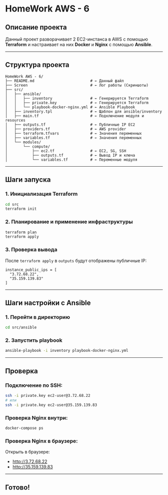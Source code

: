 # HomeWork AWS - 6

## Описание проекта

Данный проект разворачивает 2 EC2-инстанса в AWS с помощью **Terraform** и настраивает на них **Docker** и **Nginx** с помощью **Ansible**.

---

## Структура проекта

```
HomeWork AWS - 6/
├── README.md                         # ← Данный файл
├── Screen                            # ← Лог работы (Скриншоты)
├── src/
│   ├── ansible/
│   │   ├── inventory                 # ← Генерируется Terraform
│   │   ├── private.key               # ← Генерируется Terraform
│   │   └── playbook-docker-nginx.yml # ← Ansible Playbook
│   ├── inventory.tpl                 # ← Щаблон для ansible/inventory
│   ├── main.tf                       # ← Подключение модуля и resources
│   ├── outputs.tf                    # ← Публичные IP EC2
│   ├── providers.tf                  # ← AWS provider 
│   ├── terraform.tfvars              # ← Значения переменных
│   ├── variables.tf                  # ← Значения переменных
│   └── modules/
│       └── compute/
│           ├── ec2.tf                # ← EC2, SG, SSH
│           ├── outputs.tf            # ← Вывод IP и ключа
│           └── variables.tf          # ← Переменные модуля
```

---

## Шаги запуска

### 1. Инициализация Terraform

```bash
cd src
terraform init
```

### 2. Планирование и применение инфраструктуры

```bash
terraform plan
terraform apply
```

### 3. Проверка вывода

После `terraform apply` в `outputs` будут отображены публичные IP:

```
instance_public_ips = [
  "3.72.68.22",
  "35.159.139.83"
]
```

---

## Шаги настройки с Ansible

### 1. Перейти в директорию

```bash
cd src/ansible
```

### 2. Запустить playbook

```bash
ansible-playbook -i inventory playbook-docker-nginx.yml
```

---

## Проверка

### Подключение по SSH:

```bash
ssh -i private.key ec2-user@3.72.68.22
# или
ssh -i private.key ec2-user@35.159.139.83
```

### Проверка Nginx внутри:

```bash
docker-compose ps
```

### Проверка Nginx в браузере:

Открыть в браузере:

- http://3.72.68.22
- http://35.159.139.83

---

## Готово!

